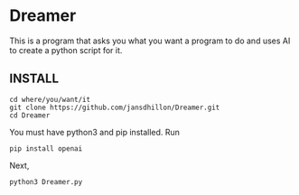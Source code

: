 # Dreamer

This is a program that asks you what you want a program to do and uses AI to create a python script for it.


## INSTALL

    cd where/you/want/it
    git clone https://github.com/jansdhillon/Dreamer.git
    cd Dreamer

You must have python3 and pip installed. Run

    pip install openai

Next, 

    python3 Dreamer.py


